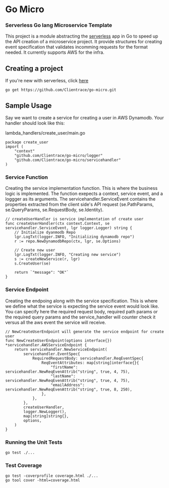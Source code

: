# Go Micro
### Serverless Go lang Microservice Template
This project is a module abstracting the [serverless](http://serverless.com/) app in Go to speed up the API creation of a microservice project. It provide structures for creating event specification that validates incomming requests for the format needed. It currently supports AWS for the infra.

## Creating a project
If you're new with serverless, click [here](https://www.serverless.com/blog/framework-example-golang-lambda-support)
```
go get https://github.com/Clientrace/go-micro.git
```

## Sample Usage
Say we want to create a service for creating a user in AWS Dynamodb. Your handler should look like this:

lambda_handlers/create_user/main.go
```
package create_user
import (
	"context"
	"github.com/Clientrace/go-micro/logger"
	"github.com/Clientrace/go-micro/servicehandler"
)

```
### **Service Function**
Creating the service implementation function. This is where the business logic is implemented. The function exepects a context, service event, and a loggger as its arguments. The servicehandler.ServiceEvent contains the properties extracted from the client side's API request (se.PathParams, se.QueryParams, se.RequestBody, se.Identity).
```
// createUserHandler is service implementation of create user
func createUserHandler(ctx context.Context, se servicehandler.ServiceEvent, lgr logger.Logger) string {
	// Initialize dyanmodb Repo
	lgr.LogTxt(logger.INFO, "Initializing dynamodb repo")
	r := repo.NewDynamodbRepo(ctx, lgr, se.Options)

	// Create new user
	lgr.LogTxt(logger.INFO, "Creating new service")
	s := createNewService(r, lgr)
	s.CreateUser(se)

	return `"message": "OK"`
}
```
### **Service Endpoint**
Creating the endpoing along with the service specification. This is where we define what the service is expecting the service event would look like. You can specify here the required request body, required path params or the required query params and the service_handler will counter check it versus all the aws event the service will receive.
```
// NewCreateUserEndpoint will generate the service endpoint for create user
func NewCreateUserEndpoint(options interface{}) *servicehandler.AWSServiceEndpoint {
	return servicehandler.NewServiceEndpoint(
		servicehandler.EventSpec{
			RequiredRequestBody: servicehandler.ReqEventSpec{
				ReqEventAttributes: map[string]interface{}{
					"firstName":     servicehandler.NewReqEvenAttrib("string", true, 4, 75),
					"lastName":      servicehandler.NewReqEvenAttrib("string", true, 4, 75),
					"emailAddress":  servicehandler.NewReqEvenAttrib("string", true, 8, 250),
				},
			},
		},
		createUserHandler,
		logger.NewLogger(),
		map[string]string{},
		options,
	)
}

```


### Running the Unit Tests
```
go test ./...
```

### Test Coverage
```
go test -coverprofile coverage.html ./...
go tool cover -html=coverage.html
```
